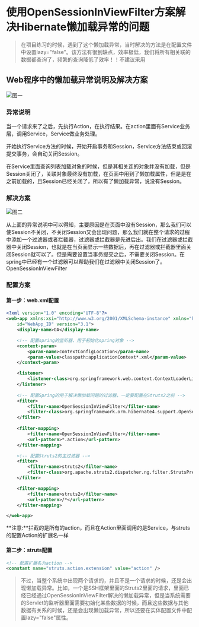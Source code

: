 # 使用OpenSessionInViewFilter方案解决Hibernate懒加载异常的问题

> 在项目练习的时候，遇到了这个懒加载异常，当时解决的方法是在配置文件中设置lazy="false"。该方法有很到缺点，效率极低，我们将所有相关联的数据都查询了，频繁的查询降低了效率！！不建议采用

## Web程序中的懒加载异常说明及解决方案

![图一](http://upload-images.jianshu.io/upload_images/1540531-fd3b34cdd9187c3b.png?imageMogr2/auto-orient/strip%7CimageView2/2/w/1240)

### 异常说明

当一个请求来了之后，先执行Action，在执行结果。在action里面有Service业务层，调用Service，Service做业务处理。

开始执行Service方法的时候，开始开启事务和Session，Service方法结束或回滚提交事务，会自动关闭Session。

在Service里面查询列表加载对象的时候，但是其相关连的对象并没有加载，但是Session关闭了，关联对象最终没有加载，在页面中用到了懒加载属性，但是是在之前加载的，且Session已经关闭了，所以有了懒加载异常，说没有Session。

### 解决方案

![图二](http://upload-images.jianshu.io/upload_images/1540531-fee5f69b942018e0.png?imageMogr2/auto-orient/strip%7CimageView2/2/w/1240)

从上面的异常说明中可以得知，主要原因是在页面中没有Session，那么我们可以使Session不关闭，不关闭Session又会出现问题，那么我们就在整个请求的过程中添加一个过滤器或者拦截器，过滤器或拦截器是先进后出。我们在过滤器或拦截器中关闭Session，也就是在当页面显示一些数据后，再在过滤器或拦截器里面关闭Session就可以了。但是需要设置当事务提交之后，不需要关闭Session。在spring中已经有一个过滤器可以帮助我们在过滤器中关闭Session了。OpenSessionInViewFilter

### 配置方案

#### 第一步：web.xml配置

```xml
<?xml version="1.0" encoding="UTF-8"?>
<web-app xmlns:xsi="http://www.w3.org/2001/XMLSchema-instance" xmlns="http://xmlns.jcp.org/xml/ns/javaee" xsi:schemaLocation="http://xmlns.jcp.org/xml/ns/javaee http://xmlns.jcp.org/xml/ns/javaee/web-app_3_1.xsd"
	id="WebApp_ID" version="3.1">
	<display-name>OA</display-name>

	<!-- 配置spring的监听器，用于初始化spring对象 -->
	<context-param>
		<param-name>contextConfigLocation</param-name>
		<param-value>classpath:applicationContext*.xml</param-value>
	</context-param>

	<listener>
		<listener-class>org.springframework.web.context.ContextLoaderListener</listener-class>
	</listener>
	
	<!-- 配置Spring的用于解决懒加载问题的过滤器，一定要配置在Struts2之前 -->
	<filter>
		<filter-name>OpenSessionInViewFilter</filter-name>
		<filter-class>org.springframework.orm.hibernate4.support.OpenSessionInViewFilter</filter-class>
	</filter>
	
	<filter-mapping>
		<filter-name>OpenSessionInViewFilter</filter-name>
		<url-pattern>*.action</url-pattern>
	</filter-mapping>

	<!-- 配置Struts2的主过滤器 -->
	<filter>
		<filter-name>struts2</filter-name>
		<filter-class>org.apache.struts2.dispatcher.ng.filter.StrutsPrepareAndExecuteFilter</filter-class>
	</filter>

	<filter-mapping>
		<filter-name>struts2</filter-name>
		<url-pattern>/*</url-pattern>
	</filter-mapping>

</web-app>
```

**注意:**拦截的是所有的action，而且在Action里面调用的是Service，与struts的配置Action的扩展名一样

#### 第二步：struts配置

```xml
<!-- 配置扩展名为action -->
<constant name="struts.action.extension" value="action" />
```

> 不过，当整个系统中出现两个请求的，并且不是一个请求的时候，还是会出现懒加载异常。比如，一个是SSH框架里面的Struts2里面的请求，里面已经已经通过OpenSessionInViewFilter解决的懒加载异常，但是当系统需要的Servlet的监听器里面需要初始化某些数据的时候，而且这些数据与其他数据有关系的时候，还是会出现懒加载异常，所以还要在实体配置文件中配置lazy="false"属性。